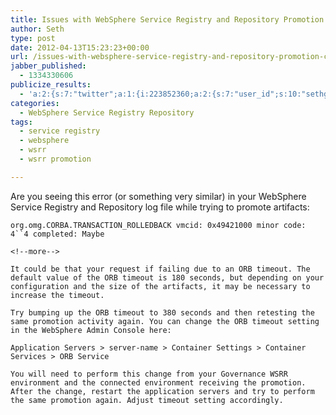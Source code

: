 ```yaml
---
title: Issues with WebSphere Service Registry and Repository Promotion
author: Seth
type: post
date: 2012-04-13T15:23:23+00:00
url: /issues-with-websphere-service-registry-and-repository-promotion-corba-transaction_rolledback/
jabber_published:
  - 1334330606
publicize_results:
  - 'a:2:{s:7:"twitter";a:1:{i:223852360;a:2:{s:7:"user_id";s:10:"sethgagnon";s:7:"post_id";s:18:"190822526824361984";}}s:2:"fb";a:1:{i:585439918;a:2:{s:7:"user_id";s:9:"585439918";s:7:"post_id";s:17:"10150786447409919";}}}'
categories:
  - WebSphere Service Registry Repository
tags:
  - service registry
  - websphere
  - wsrr
  - wsrr promotion

---
```

Are you seeing this error (or something very similar) in your WebSphere Service Registry and Repository log file while trying to promote artifacts:

`org.omg.CORBA.TRANSACTION_ROLLEDBACK vmcid: 0x49421000 minor code: 4``4 completed: Maybe`

`<!--more-->`

`It could be that your request if failing due to an ORB timeout. The default value of the ORB timeout is 180 seconds, but depending on your configuration and the size of the artifacts, it may be necessary to increase the timeout.`

`Try bumping up the ORB timeout to 380 seconds and then retesting the same promotion activity again. You can change the ORB timeout setting in the WebSphere Admin Console here:`

`Application Servers > server-name > Container Settings > Container Services > ORB Service`

`You will need to perform this change from your Governance WSRR environment and the connected environment receiving the promotion. After the change, restart the application servers and try to perform the same promotion again. Adjust timeout setting accordingly.`